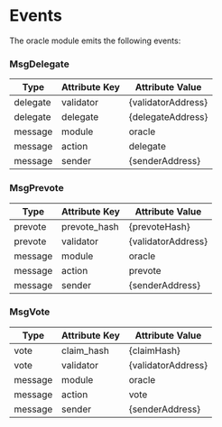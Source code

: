 <!--
order: 4
-->

# Events

The oracle module emits the following events:

### MsgDelegate

| Type     | Attribute Key | Attribute Value    |
| -------- | ------------- | ------------------ |
| delegate | validator     | {validatorAddress} |
| delegate | delegate      | {delegateAddress}  |
| message  | module        | oracle             |
| message  | action        | delegate           |
| message  | sender        | {senderAddress}    |

### MsgPrevote

| Type    | Attribute Key | Attribute Value    |
| ------- | ------------- | ------------------ |
| prevote | prevote_hash  | {prevoteHash}      |
| prevote | validator     | {validatorAddress} |
| message | module        | oracle             |
| message | action        | prevote            |
| message | sender        | {senderAddress}    |

### MsgVote

| Type    | Attribute Key | Attribute Value    |
| ------- | ------------- | ------------------ |
| vote    | claim_hash    | {claimHash}        |
| vote    | validator     | {validatorAddress} |
| message | module        | oracle             |
| message | action        | vote               |
| message | sender        | {senderAddress}    |
